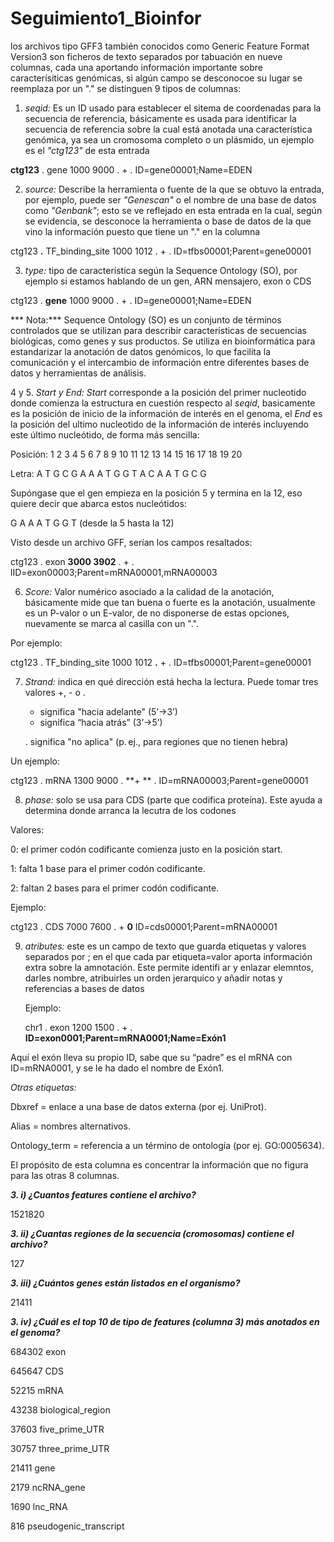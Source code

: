 # Seguimiento1_Bioinfor


los archivos tipo GFF3 también conocidos como Generic Feature Format Version3
son ficheros de texto separados por tabuación en nueve columnas, cada una aportando información importante sobre caracterísiticas genómicas, si algún campo se desconocoe su lugar se reemplaza por un "." se distinguen 9 tipos de columnas:


1. *seqid:* Es un ID usado para establecer el sitema de coordenadas para la secuencia de referencia, básicamente es usada para identificar la secuencia de referencia sobre la cual está anotada una característica genómica, ya sea un cromosoma completo o un plásmido, un ejemplo es el *"ctg123"* de esta entrada
   
  **ctg123** . gene            1000  9000  .  +  .  ID=gene00001;Name=EDEN

2. *source:* Describe la herramienta o fuente de la que se obtuvo la entrada, por ejemplo, puede ser *"Genescan"* o el nombre de una base de datos como *"Genbank"*; esto se ve reflejado en esta entrada en la cual, según se evidencia, se desconoce la herramienta o base de datos de la que vino la información puesto que tiene un "." en la columna

   
  ctg123 **.** TF_binding_site 1000  1012  .  +  .  ID=tfbs00001;Parent=gene00001


3. *type:*  tipo de característica según la Sequence Ontology (SO), por ejemplo si estamos hablando de un gen, ARN mensajero, exon o CDS

   
  ctg123 . **gene**            1000  9000  .  +  .  ID=gene00001;Name=EDEN

 *** Nota:*** Sequence Ontology (SO) es un conjunto de términos controlados que se utilizan para describir características de secuencias biológicas, como genes y sus productos. Se utiliza en bioinformática para estandarizar la anotación de datos genómicos, lo que facilita la comunicación y el intercambio de información entre diferentes bases de datos y herramientas de análisis.
 
4 y 5. *Start y End:* *Start* corresponde a la posición del primer nucleotido donde comienza la estructura en cuestión respecto al *seqid*, basicamente es la posición de inicio de la información de interés en el genoma, el *End* es la posición del ultimo nucleotido de la información de interés incluyendo este último nucleótido, de forma más sencilla:


Posición:  1  2  3  4  5  6  7  8  9 10 11 12 13 14 15 16 17 18 19 20


Letra:     A  T  G  C  G  A  A  A  T  G  G  T  A  C  A  A  T  G  C  G


Supóngase que el gen empieza en la posición 5 y termina en la 12, eso quiere decir que abarca estos nucleótidos:

G  A  A  A  T  G  G  T  (desde la 5 hasta la 12)

Visto desde un archivo GFF, serían los campos resaltados:

ctg123 . exon            **3000  3902**  .  +  .  lID=exon00003;Parent=mRNA00001,mRNA00003

6. *Score:* Valor numérico asociado a la calidad de la anotación, básicamente mide que tan buena o fuerte es la anotación, usualmente es un P-valor o un E-valor, de no disponerse de estas opciones, nuevamente se marca al casilla con un ".".

Por ejemplo:

ctg123 . TF_binding_site 1000  1012  **.**  +  .  ID=tfbs00001;Parent=gene00001

 7. *Strand:* indica en qué dirección está hecha la lectura. Puede tomar tres valores +, - o .

    
    + significa "hacia adelante" (5’→3’)
   
      
    - significa “hacia atrás” (3’→5’)
   
      
    . significa "no aplica" (p. ej., para regiones que no tienen hebra)

    

Un ejemplo:

  ctg123 . mRNA            1300 9000  .  **+ ** .  ID=mRNA00003;Parent=gene00001

8. *phase:* solo se usa para CDS (parte que codifica proteína). Este ayuda a determina donde arranca la lecutra de los codones

   
Valores:


0: el primer codón codificante comienza justo en la posición start.


1: falta 1 base para el primer codón codificante.


2: faltan 2 bases para el primer codón codificante.


Ejemplo: 



ctg123 . CDS             7000 7600  .  +  **0**  ID=cds00001;Parent=mRNA00001


  
9. *atributes:* este es un campo de texto que guarda etiquetas y valores separados por ; en el que cada par etiqueta=valor aporta información extra sobre la amnotación. Este permite identifi ar y enlazar elemntos, darles nombre, atribuirles un orden jerarquico y añadir notas y referencias a bases de datos


   Ejemplo:


   chr1 . exon 1200 1500 . + . **ID=exon0001;Parent=mRNA0001;Name=Exón1**

   
Aquí el exón lleva su propio ID, sabe que su “padre” es el mRNA con ID=mRNA0001, y se le ha dado el nombre de Exón1.


*Otras etiquetas:*


Dbxref = enlace a una base de datos externa (por ej. UniProt).


Alias = nombres alternativos.


Ontology_term = referencia a un término de ontología (por ej. GO:0005634).


El propósito de esta columna es concentrar la información que no figura para las otras 8 columnas.



***3. i) ¿Cuantos features contiene el archivo?***


   1521820


***3. ii)  ¿Cuantas regiones de la secuencia (cromosomas) contiene el archivo?***

   127

***3. iii) ¿Cuántos genes están listados en el organismo?***

21411


***3. iv) ¿Cuál es el top 10 de tipo de features (columna 3) más anotados en el genoma?***


 684302 exon

 
 645647 CDS

 
  52215 mRNA

  
  43238 biological_region

  
  37603 five_prime_UTR

  
  30757 three_prime_UTR

  
  21411 gene

  
   2179 ncRNA_gene

   
   1690 lnc_RNA

   
    
   816 pseudogenic_transcript
    
   

   

